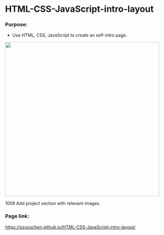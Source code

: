 # HTML-CSS-JavaScript-intro-layout

### Purpose: 

- Use HTML, CSS, JavaScript to create an self-intro page.

<img src="https://github.com/szuyuchen/HTML-CSS-intro-layout/blob/main/sample-image.png?raw=true" width=500>

1009 Add project section with relevant images.

### Page link:

https://szuyuchen.github.io/HTML-CSS-JavaScript-intro-layout/
